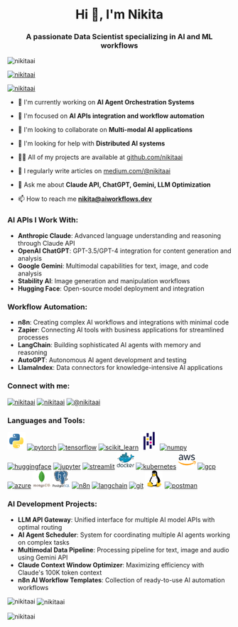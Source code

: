 <h1 align="center">Hi 👋, I'm Nikita</h1>
<h3 align="center">A passionate Data Scientist specializing in AI and ML workflows</h3>

<p align="left"> <img src="https://komarev.com/ghpvc/?username=nikitaai&label=Profile%20views&color=0e75b6&style=flat" alt="nikitaai" /> </p>

<p align="left"> <a href="https://github.com/ryo-ma/github-profile-trophy"><img src="https://github-profile-trophy.vercel.app/?username=nikitaai" alt="nikitaai" /></a> </p>

<p align="left"> <a href="https://twitter.com/nikitaai" target="blank"><img src="https://img.shields.io/twitter/follow/nikitaai?logo=twitter&style=for-the-badge" alt="nikitaai" /></a> </p>

- 🔭 I'm currently working on **AI Agent Orchestration Systems**

- 🌱 I'm focused on **AI APIs integration and workflow automation**

- 👯 I'm looking to collaborate on **Multi-modal AI applications**

- 🤝 I'm looking for help with **Distributed AI systems**

- 👨‍💻 All of my projects are available at [github.com/nikitaai](github.com/nikitaai)

- 📝 I regularly write articles on [medium.com/@nikitaai](medium.com/@nikitaai)

- 💬 Ask me about **Claude API, ChatGPT, Gemini, LLM Optimization**

- 📫 How to reach me **nikita@aiworkflows.dev**

<h3 align="left">AI APIs I Work With:</h3>

- **Anthropic Claude**: Advanced language understanding and reasoning through Claude API
- **OpenAI ChatGPT**: GPT-3.5/GPT-4 integration for content generation and analysis
- **Google Gemini**: Multimodal capabilities for text, image, and code analysis
- **Stability AI**: Image generation and manipulation workflows
- **Hugging Face**: Open-source model deployment and integration

<h3 align="left">Workflow Automation:</h3>

- **n8n**: Creating complex AI workflows and integrations with minimal code
- **Zapier**: Connecting AI tools with business applications for streamlined processes
- **LangChain**: Building sophisticated AI agents with memory and reasoning
- **AutoGPT**: Autonomous AI agent development and testing
- **LlamaIndex**: Data connectors for knowledge-intensive AI applications

<h3 align="left">Connect with me:</h3>
<p align="left">
<a href="https://twitter.com/nikitaai" target="blank"><img align="center" src="https://raw.githubusercontent.com/rahuldkjain/github-profile-readme-generator/master/src/images/icons/Social/twitter.svg" alt="nikitaai" height="30" width="40" /></a>
<a href="https://linkedin.com/in/nikitaai" target="blank"><img align="center" src="https://raw.githubusercontent.com/rahuldkjain/github-profile-readme-generator/master/src/images/icons/Social/linked-in-alt.svg" alt="nikitaai" height="30" width="40" /></a>
<a href="https://medium.com/@nikitaai" target="blank"><img align="center" src="https://raw.githubusercontent.com/rahuldkjain/github-profile-readme-generator/master/src/images/icons/Social/medium.svg" alt="@nikitaai" height="30" width="40" /></a>
</p>

<h3 align="left">Languages and Tools:</h3>
<p align="left">
<a href="https://www.python.org" target="_blank" rel="noreferrer"><img src="https://raw.githubusercontent.com/devicons/devicon/master/icons/python/python-original.svg" alt="python" width="40" height="40"/></a>
<a href="https://pytorch.org/" target="_blank" rel="noreferrer"><img src="https://www.vectorlogo.zone/logos/pytorch/pytorch-icon.svg" alt="pytorch" width="40" height="40"/></a>
<a href="https://tensorflow.org/" target="_blank" rel="noreferrer"><img src="https://www.vectorlogo.zone/logos/tensorflow/tensorflow-icon.svg" alt="tensorflow" width="40" height="40"/></a>
<a href="https://scikit-learn.org/" target="_blank" rel="noreferrer"><img src="https://upload.wikimedia.org/wikipedia/commons/0/05/Scikit_learn_logo_small.svg" alt="scikit_learn" width="40" height="40"/></a>
<a href="https://pandas.pydata.org/" target="_blank" rel="noreferrer"><img src="https://raw.githubusercontent.com/devicons/devicon/2ae2a900d2f041da66e950e4d48052658d850630/icons/pandas/pandas-original.svg" alt="pandas" width="40" height="40"/></a>
<a href="https://numpy.org/" target="_blank" rel="noreferrer"><img src="https://www.vectorlogo.zone/logos/numpy/numpy-icon.svg" alt="numpy" width="40" height="40"/></a>
<a href="https://huggingface.co/" target="_blank" rel="noreferrer"><img src="https://huggingface.co/favicon.ico" alt="huggingface" width="40" height="40"/></a>
<a href="https://jupyter.org/" target="_blank" rel="noreferrer"><img src="https://www.vectorlogo.zone/logos/jupyter/jupyter-icon.svg" alt="jupyter" width="40" height="40"/></a>
<a href="https://streamlit.io/" target="_blank" rel="noreferrer"><img src="https://streamlit.io/images/brand/streamlit-mark-color.svg" alt="streamlit" width="40" height="40"/></a>
<a href="https://www.docker.com/" target="_blank" rel="noreferrer"><img src="https://raw.githubusercontent.com/devicons/devicon/master/icons/docker/docker-original-wordmark.svg" alt="docker" width="40" height="40"/></a>
<a href="https://kubernetes.io" target="_blank" rel="noreferrer"><img src="https://www.vectorlogo.zone/logos/kubernetes/kubernetes-icon.svg" alt="kubernetes" width="40" height="40"/></a>
<a href="https://aws.amazon.com" target="_blank" rel="noreferrer"><img src="https://raw.githubusercontent.com/devicons/devicon/master/icons/amazonwebservices/amazonwebservices-original-wordmark.svg" alt="aws" width="40" height="40"/></a>
<a href="https://cloud.google.com" target="_blank" rel="noreferrer"><img src="https://www.vectorlogo.zone/logos/google_cloud/google_cloud-icon.svg" alt="gcp" width="40" height="40"/></a>
<a href="https://azure.microsoft.com/" target="_blank" rel="noreferrer"><img src="https://www.vectorlogo.zone/logos/microsoft_azure/microsoft_azure-icon.svg" alt="azure" width="40" height="40"/></a>
<a href="https://www.mongodb.com/" target="_blank" rel="noreferrer"><img src="https://raw.githubusercontent.com/devicons/devicon/master/icons/mongodb/mongodb-original-wordmark.svg" alt="mongodb" width="40" height="40"/></a>
<a href="https://www.postgresql.org" target="_blank" rel="noreferrer"><img src="https://raw.githubusercontent.com/devicons/devicon/master/icons/postgresql/postgresql-original-wordmark.svg" alt="postgresql" width="40" height="40"/></a>
<a href="https://www.n8n.io/" target="_blank" rel="noreferrer"><img src="https://avatars.githubusercontent.com/u/45487711" alt="n8n" width="40" height="40"/></a>
<a href="https://langchain.com/" target="_blank" rel="noreferrer"><img src="https://avatars.githubusercontent.com/u/126733545" alt="langchain" width="40" height="40"/></a>
<a href="https://git-scm.com/" target="_blank" rel="noreferrer"><img src="https://www.vectorlogo.zone/logos/git-scm/git-scm-icon.svg" alt="git" width="40" height="40"/></a>
<a href="https://www.linux.org/" target="_blank" rel="noreferrer"><img src="https://raw.githubusercontent.com/devicons/devicon/master/icons/linux/linux-original.svg" alt="linux" width="40" height="40"/></a>
<a href="https://postman.com" target="_blank" rel="noreferrer"><img src="https://www.vectorlogo.zone/logos/getpostman/getpostman-icon.svg" alt="postman" width="40" height="40"/></a>
</p>

<h3 align="left">AI Development Projects:</h3>

- **LLM API Gateway**: Unified interface for multiple AI model APIs with optimal routing
- **AI Agent Scheduler**: System for coordinating multiple AI agents working on complex tasks
- **Multimodal Data Pipeline**: Processing pipeline for text, image and audio using Gemini API
- **Claude Context Window Optimizer**: Maximizing efficiency with Claude's 100K token context
- **n8n AI Workflow Templates**: Collection of ready-to-use AI automation workflows

<p><img align="left" src="https://github-readme-stats.vercel.app/api/top-langs?username=nikitaai&show_icons=true&locale=en&layout=compact" alt="nikitaai" /></p>

<p>&nbsp;<img align="center" src="https://github-readme-stats.vercel.app/api?username=nikitaai&show_icons=true&locale=en" alt="nikitaai" /></p>

<p><img align="center" src="https://github-readme-streak-stats.herokuapp.com/?user=nikitaai&" alt="nikitaai" /></p>
